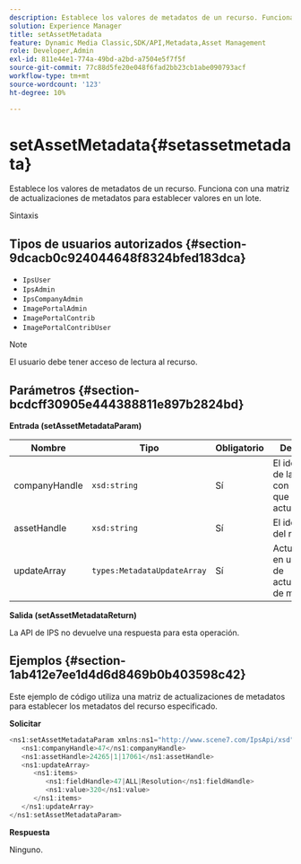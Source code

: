 ```yaml
---
description: Establece los valores de metadatos de un recurso. Funciona con una matriz de actualizaciones de metadatos para establecer valores en un lote.
solution: Experience Manager
title: setAssetMetadata
feature: Dynamic Media Classic,SDK/API,Metadata,Asset Management
role: Developer,Admin
exl-id: 811e44e1-774a-49bd-a2bd-a7504e5f7f5f
source-git-commit: 77c88d5fe20e048f6fad2bb23cb1abe090793acf
workflow-type: tm+mt
source-wordcount: '123'
ht-degree: 10%

---
```


# setAssetMetadata{#setassetmetadata}

Establece los valores de metadatos de un recurso. Funciona con una matriz de actualizaciones de metadatos para establecer valores en un lote.

Sintaxis

## Tipos de usuarios autorizados {#section-9dcacb0c924044648f8324bfed183dca}

* `IpsUser`
* `IpsAdmin`
* `IpsCompanyAdmin`
* `ImagePortalAdmin`
* `ImagePortalContrib`
* `ImagePortalContribUser`

>[!NOTE]
>
>El usuario debe tener acceso de lectura al recurso.

## Parámetros {#section-bcdcff30905e444388811e897b2824bd}

**Entrada (setAssetMetadataParam)**

| Nombre | Tipo | Obligatorio | Descripción |
|---|---|---|---|
| companyHandle | `xsd:string` | Sí | El identificador de la compañía con el recurso que desea actualizar. |
| assetHandle | `xsd:string` | Sí | El identificador del recurso. |
| updateArray | `types:MetadataUpdateArray` | Sí | Actualizaciones en una matriz de actualización de metadatos. |

**Salida (setAssetMetadataReturn)**

La API de IPS no devuelve una respuesta para esta operación.

## Ejemplos {#section-1ab412e7ee1d4d6d8469b0b403598c42}

Este ejemplo de código utiliza una matriz de actualizaciones de metadatos para establecer los metadatos del recurso especificado.

**Solicitar**

```java
<ns1:setAssetMetadataParam xmlns:ns1="http://www.scene7.com/IpsApi/xsd">
   <ns1:companyHandle>47</ns1:companyHandle>
   <ns1:assetHandle>24265|1|17061</ns1:assetHandle>
   <ns1:updateArray>
      <ns1:items>
         <ns1:fieldHandle>47|ALL|Resolution</ns1:fieldHandle>
         <ns1:value>320</ns1:value>
      </ns1:items>
   </ns1:updateArray>
</ns1:setAssetMetadataParam>
```

**Respuesta**

Ninguno.
